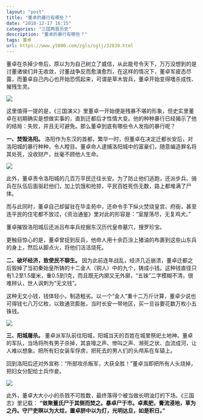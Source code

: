 ```yaml
---
layout: "post"
title: "董卓的暴行有哪些？"
date: "2018-12-17 16:15"
categories: "三国两晋历史"
description: "董卓的暴行有哪些？"
tags: 董卓
url: https://www.y5000.com/zgls/sglj/32839.html
---
```






董卓在杀掉少帝后，原以为为自己树立了威信，从此能号令天下，万万没想到的是讨董诸侯们并无收敛，讨董战争反而愈演愈烈，在这样的情况下，董卓军疲态尽露，而董卓自己内心也开始恐慌起来，可谓是草木皆兵，董卓开始变得嗜杀成性、摧残生灵。

![](https://img.y5000.com/uploads/allimg/180912/15-1P9121344422a.jpg)

这里值得一提的是，《三国演义》里董卓一开始便是残暴不堪的形象，但史实里董卓在初期确实是想做实事的，直到迁都后才性情大变。他的种种暴行已经揭示了他的结局：失败，并且无可避免。那么董卓到底有哪些令人发指的暴行呢？

**一、焚毁洛阳。**
洛阳作为东汉的首都，繁华一时，但董卓在决定迁都长安后，对洛阳城的暴行种种，令人瞠目。董卓命人逮捕洛阳城中的富豪们，随意编造罪名将其处死，没收财产，丝毫不顾他人生命。

![](https://img.y5000.com/uploads/allimg/180912/15-1P9121344062O.jpg)

此外，董卓责令洛阳城的几百万平民迁往长安。为了防止他们逃跑，还派步兵、骑兵在队伍后面驱赶他们，加上饥饿和抢掠，平民百姓死伤无数，路上都堆满了尸体。

而与此同时，董卓自己却留驻在毕圭苑中，还命令手下纵火焚烧皇宫、府衙，甚至连平民的住宅都不放过，《资治通鉴》里对此的形容是：“室屋荡尽，无复鸡犬。”

董卓摧毁洛阳城后还派吕布率兵挖掘东汉历代皇帝墓穴，搜罗珍宝。

更触目惊心的是，董卓曾捉到反兵，他命人用十余匹涂上猪油的布裹到这些山东兵的身上，然后从脚点火，将他们活活烧死。

**二、破坏经济，致使民不聊生。**
因为此前连年战乱，经济几近崩溃，董卓迁都之后毁掉了当初秦始皇所铸的十二金人（铜人）中的九个，铸成小钱。这种钱直径只有1.2至1.5厘米，重0.5到1克，而且既无内廓又无外廓，“五铢”二字模糊不清，很难辨认，世人讽刺为“无文钱”。

这种无文小钱，钱体轻小，制造粗劣。以一个“金人”重十二万斤计算，董卓少说也可得钱七八万亿枚，以致通货膨胀，当时长安一带地区，买一旦谷要花数万枚小五铢钱。

![](https://img.y5000.com/uploads/allimg/180912/15-1P912134920105.jpg)

**三、阳城屠杀。**
董卓派军队前往阳城，阳城当天的百姓在城里祭祀土地神。董卓的军队，当场将所有男子杀掉，其哀嚎之声、惨叫之声、濒死之状、血流成河，让人难以想象。把所有妇女装车俘虏，把死去的男人们的头颅系在车辕上。

回到洛阳后还对外宣称：“所部攻杀叛军，大获全胜！”董卓当即把所有人头烧掉，把妇女分配给士兵作妾。

![](https://img.y5000.com/uploads/allimg/180912/15-1P912134J2L8.jpg)

此外，董卓大大小小的杀戮不可胜数，最终落得个被当做长明油灯的下场。《三国志》里记载：
**“敛聚董氏尸于其侧而焚之。暴卓尸于市。卓素肥，膏流浸地，草为之丹。守尸吏暝以为大炷，置卓脐中以为灯，光明达旦，如是积日。”**

  
